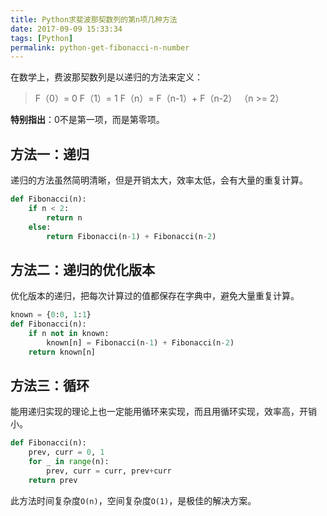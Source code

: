 ```yaml
---
title: Python求斐波那契数列的第n项几种方法
date: 2017-09-09 15:33:34
tags: [Python]
permalink: python-get-fibonacci-n-number
---
```

在数学上，费波那契数列是以递归的方法来定义：
> F（0）= 0
> F（1）= 1
> F（n）= F（n-1）+ F（n-2） （n >= 2）

**特别指出**：0不是第一项，而是第零项。
<!-- more -->
## 方法一：递归 ##
递归的方法虽然简明清晰，但是开销太大，效率太低，会有大量的重复计算。
```python
def Fibonacci(n):
    if n < 2:
        return n
    else:
        return Fibonacci(n-1) + Fibonacci(n-2)
```
## 方法二：递归的优化版本 ##
优化版本的递归，把每次计算过的值都保存在字典中，避免大量重复计算。
```python
known = {0:0, 1:1}
def Fibonacci(n):
    if n not in known:
        known[n] = Fibonacci(n-1) + Fibonacci(n-2)
    return known[n]
```
## 方法三：循环 ##
能用递归实现的理论上也一定能用循环来实现，而且用循环实现，效率高，开销小。
```python
def Fibonacci(n):
    prev, curr = 0, 1
    for _ in range(n):
        prev, curr = curr, prev+curr
    return prev
```
此方法时间复杂度`O(n)`，空间复杂度`O(1)`，是极佳的解决方案。